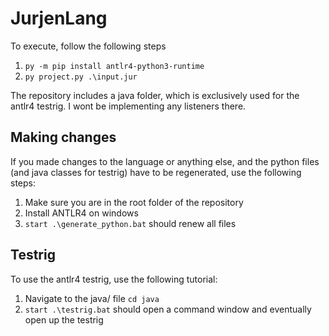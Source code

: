 # JurjenLang

To execute, follow the following steps
1. `py -m pip install antlr4-python3-runtime`
2. `py project.py .\input.jur`

The repository includes a java folder, which is exclusively used for the antlr4 testrig. I wont be implementing any listeners there.

## Making changes

If you made changes to the language or anything else, and the python files (and java classes for testrig) have to be regenerated, use the following steps:
1. Make sure you are in the root folder of the repository
2. Install ANTLR4 on windows
3. `start .\generate_python.bat` should renew all files

## Testrig

To use the antlr4 testrig, use the following tutorial:
1. Navigate to the java/ file `cd java`
2. `start .\testrig.bat` should open a command window and eventually open up the testrig
